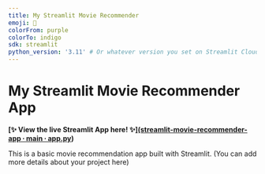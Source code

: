```yaml
---
title: My Streamlit Movie Recommender
emoji: 🎥
colorFrom: purple
colorTo: indigo
sdk: streamlit
python_version: '3.11' # Or whatever version you set on Streamlit Cloud
---
```


# My Streamlit Movie Recommender App

**[✨ View the live Streamlit App here! ✨][(streamlit-movie-recommender-app ∙ main ∙ app.py](https://app-movie-recommender-app-by-kd.streamlit.app/))**

This is a basic movie recommendation app built with Streamlit.
(You can add more details about your project here)
